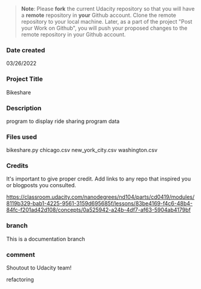 >**Note**: Please **fork** the current Udacity repository so that you will have a **remote** repository in **your** Github account. Clone the remote repository to your local machine. Later, as a part of the project "Post your Work on Github", you will push your proposed changes to the remote repository in your Github account.

### Date created
03/26/2022

### Project Title
Bikeshare

### Description
program to display ride sharing program data 


### Files used
bikeshare.py
chicago.csv
new_york_city.csv
washington.csv

### Credits
It's important to give proper credit. Add links to any repo that inspired you or blogposts you consulted.

https://classroom.udacity.com/nanodegrees/nd104/parts/cd0419/modules/8119b329-bab1-4225-9561-3159d695685f/lessons/83be4169-f4c6-48b4-84fc-f201ad42d108/concepts/0a525942-a24b-4df7-af63-5904ab4179bf

### branch

This is a documentation branch

### comment

Shoutout to Udacity team!



refactoring
